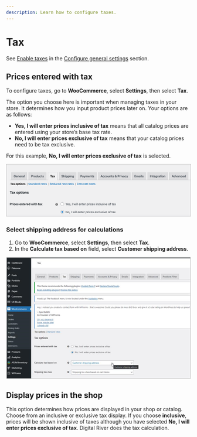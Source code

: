 ```yaml
---
description: Learn how to configure taxes.
---
```


# Tax

See [Enable taxes](../../configuring-the-woocomerce-plugin/configure-general-settings.md#enable-taxes) in the [Configure general settings](../../configuring-the-woocomerce-plugin/configure-general-settings.md) section.

## Prices entered with tax

To configure taxes, go to **WooCommerce**, select **Settings**, then select **Tax**.

The option you choose here is important when managing taxes in your store. It determines how you input product prices later on. Your options are as follows:&#x20;

* **Yes, I will enter prices inclusive of tax** means that all catalog prices are entered using your store’s base tax rate.&#x20;
* **No, I will enter prices exclusive of tax** means that your catalog prices need to be tax exclusive.

For this example, **No, I will enter prices exclusive of tax** is selected.

![](../../.gitbook/assets/Tax-options.png)

### Select shipping address for calculations&#x20;

1. Go to **WooCommerce**, select **Settings**, then select **Tax**.&#x20;
2. In the **Calculate tax based on** field, select **Customer shipping address**.

![](<../../.gitbook/assets/Select shipping address for calculations.png>)

## Display prices in the shop

This option determines how prices are displayed in your shop or catalog. Choose from an inclusive or exclusive tax display. If you choose **inclusive**, prices will be shown inclusive of taxes although you have selected **No, I will enter prices exclusive of tax**. Digital River does the tax calculation. &#x20;
